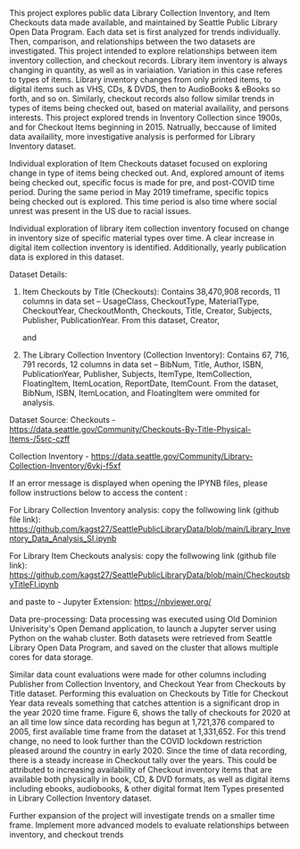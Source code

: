 This project explores public data Library Collection Inventory, and Item Checkouts data made available, and maintained by Seattle Public Library Open Data Program. Each data set is first analyzed for trends individually. Then, comparison, and relationships between the two datasets are investigated. This project intended to explore relationships between item inventory collection, and checkout records. Library item inventory is always changing in quantity, as well as in variaiation. Variation in this case referes to types of items. Library inventory changes from only printed items, to digital items such as  VHS, CDs, & DVDS, then to AudioBooks & eBooks so forth, and so on. Similarly, checkout records also follow similar trends in types of items being checked out, based on material availaility, and persons interests. This project explored trends in Inventory Collection since 1900s, and for Checkout Items beginning in 2015. Natrually, beccause of limited data availaility, more investigative analysis is performed for Library Inventory dataset. 

Individual exploration of Item Checkouts dataset focused on exploring change in type of items being checked out. And, explored amount of items being checked out, specific focus is made for pre, and post-COVID time period. During the same period in May 2019 timeframe, specific topics being checked out is explored. This time period is also time where social unrest was present in the US due to racial issues.

Individual exploration of library item collection inventory focused on change in inventory size of specific material types over time. A clear increase in digital item collection inventory is identified. Additionally, yearly publication data is explored in this dataset.

Dataset Details: 

1) Item Checkouts by Title (Checkouts): 
    Contains 38,470,908 records, 11 columns in data set – UsageClass, CheckoutType, MaterialType, CheckoutYear, CheckoutMonth, Checkouts, Title, Creator, Subjects, Publisher, PublicationYear. From this dataset, Creator, 
   
   and

2) The Library Collection Inventory (Collection Inventory): 
    Contains 67, 716, 791 records, 12 columns in data set – BibNum, Title, Author, ISBN, PublicationYear, Publisher, Subjects, ItemType,                   ItemCollection, FloatingItem, ItemLocation, ReportDate, ItemCount. From the     dataset, BibNum, ISBN, ItemLocation, and FloatingItem were ommited for         analysis. 

Dataset Source: 
Checkouts - https://data.seattle.gov/Community/Checkouts-By-Title-Physical-Items-/5src-czff

Collection Inventory - https://data.seattle.gov/Community/Library-Collection-Inventory/6vkj-f5xf


If an error message is displayed when opening the IPYNB files, please follow instructions below to access the content :

For Library Collection Inventory analysis: 
copy the follwowing link (github file link): https://github.com/kagst27/SeattlePublicLibraryData/blob/main/Library_Inventory_Data_Analysis_SI.ipynb

For Library Item Checkouts analysis: 
copy the follwowing link (github file link): https://github.com/kagst27/SeattlePublicLibraryData/blob/main/CheckoutsbyTitleFI.ipynb

and
paste to - Jupyter Extension: https://nbviewer.org/


Data pre-processing: 
Data processing was executed using Old Dominion Univerisity's Open Demand application, to launch a Jupyter server using Python on the wahab cluster. Both datasets were retrieved from Seattle Library Open Data Program, and saved on the cluster that allows multiple cores for data storage. 


Similar data count evaluations were made for other columns including Publisher from Collection Inventory, and Checkout Year from Checkouts by Title dataset. Performing this evaluation on Checkouts by Title for Checkout Year data reveals something that catches attention is a significant drop in the year 2020 time frame. Figure 6, shows the tally of checkouts for 2020 at an all time low since data recording has begun at 1,721,376 compared to 2005, first available time frame from the dataset at 1,331,652. For this trend change, no need to look further than the COVID lockdown restriction pleased around the country in early 2020. Since the time of data recording, there is a steady increase in Checkout tally over the years. This could be attributed to increasing availability of Checkout inventory items that are available both physically in book, CD, & DVD formats, as well as digital items including ebooks, audiobooks, & other digital format Item Types presented in Library Collection Inventory dataset.

Further expansion of the project will investigate trends on a smaller time frame. Implement more advanced models to evaluate relationships between inventory, and checkout trends
